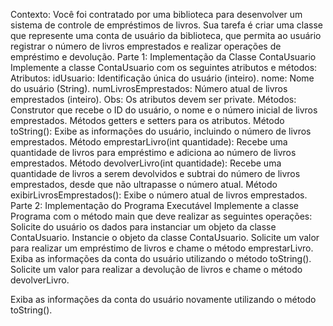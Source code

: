 Contexto: Você foi contratado por uma biblioteca para desenvolver um sistema de
controle de empréstimos de livros. Sua tarefa é criar uma classe que represente uma conta
de usuário da biblioteca, que permita ao usuário registrar o número de livros emprestados
e realizar operações de empréstimo e devolução.
Parte 1: Implementação da Classe ContaUsuario
Implemente a classe ContaUsuario com os seguintes atributos e métodos:
Atributos:
idUsuario: Identificação única do usuário (inteiro).
nome: Nome do usuário (String).
numLivrosEmprestados: Número atual de livros emprestados (inteiro).
Obs: Os atributos devem ser private.
Métodos:
Construtor que recebe o ID do usuário, o nome e o número inicial de livros emprestados.
Métodos getters e setters para os atributos.
Método toString(): Exibe as informações do usuário, incluindo o número de livros
emprestados.
Método emprestarLivro(int quantidade): Recebe uma quantidade de livros para
empréstimo e adiciona ao número de livros emprestados.
Método devolverLivro(int quantidade): Recebe uma quantidade de livros a serem
devolvidos e subtrai do número de livros emprestados, desde que não ultrapasse o número
atual.
Método exibirLivrosEmprestados(): Exibe o número atual de livros emprestados.
Parte 2: Implementação do Programa Executável
Implemente a classe Programa com o método main que deve realizar as seguintes
operações:
Solicite do usuário os dados para instanciar um objeto da classe ContaUsuario.
Instancie o objeto da classe ContaUsuario.
Solicite um valor para realizar um empréstimo de livros e chame o método
emprestarLivro.
Exiba as informações da conta do usuário utilizando o método toString().
Solicite um valor para realizar a devolução de livros e chame o método devolverLivro.

Exiba as informações da conta do usuário novamente utilizando o método toString().
